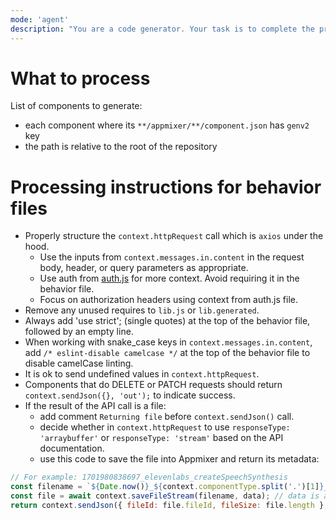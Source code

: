 ```yaml
---
mode: 'agent'
description: "You are a code generator. Your task is to complete the provided code template to make it a working component."
---
```


# What to process
List of components to generate:
- each component where its `**/appmixer/**/component.json` has `genv2` key
- the path is relative to the root of the repository

# Processing instructions for behavior files
- Properly structure the `context.httpRequest` call which is `axios` under the hood.
    - Use the inputs from `context.messages.in.content` in the request body, header, or query parameters as appropriate.
    - Use auth from [auth.js](${fileDirname}/../auth.js) for more context. Avoid requiring it in the behavior file.
    - Focus on authorization headers using context from auth.js file.
- Remove any unused requires to `lib.js` or `lib.generated`.
- Always add 'use strict'; (single quotes) at the top of the behavior file, followed by an empty line.
- When working with snake_case keys in `context.messages.in.content`, add `/* eslint-disable camelcase */` at the top of the behavior file to disable camelCase linting.
- It is ok to send undefined values in `context.httpRequest`.
- Components that do DELETE or PATCH requests should return `context.sendJson({}, 'out');` to indicate success.
- If the result of the API call is a file:
  - add comment `Returning file` before `context.sendJson()` call.
  - decide whether in `context.httpRequest` to use `responseType: 'arraybuffer'` or `responseType: 'stream'` based on the API documentation.
  - use this code to save the file into Appmixer and return its metadata:
```javascript
// For example: 1701980838697_elevenlabs_createSpeechSynthesis
const filename = `${Date.now()}_${context.componentType.split('.')[1]}_${context.componentType.split('.')[3]}`;
const file = await context.saveFileStream(filename, data); // data is a binary buffer
return context.sendJson({ fileId: file.fileId, fileSize: file.length }, 'out');
```
